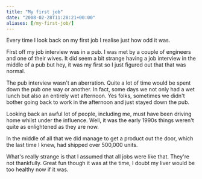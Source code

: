 ```yaml
---
title: "My first job"
date: "2008-02-28T11:28:21+00:00"
aliases: [/my-first-job/]
---
```


Every time I look back on my first job I realise just how odd it was.

First off my job interview was in a pub. I was met by a couple of engineers and one of their wives. It did seem a bit strange having a job interview in the middle of a pub but hey, it was my first so I just figured out that that was normal.

The pub interview wasn't an aberration. Quite a lot of time would be spent down the pub one way or another. In fact, some days we not only had a wet lunch but also an entirely wet afternoon. Yes folks, sometimes we didn't bother going back to work in the afternoon and just stayed down the pub.

Looking back an awful lot of people, including me, must have been driving home whilst under the influence. Well, it was the early 1990s things weren't quite as enlightened as they are now.

In the middle of all that we did manage to get a product out the door, which the last time I knew, had shipped over 500,000 units.

What's really strange is that I assumed that all jobs were like that. They're not thankfully. Great fun though it was at the time, I doubt my liver would be too healthy now if it was.
